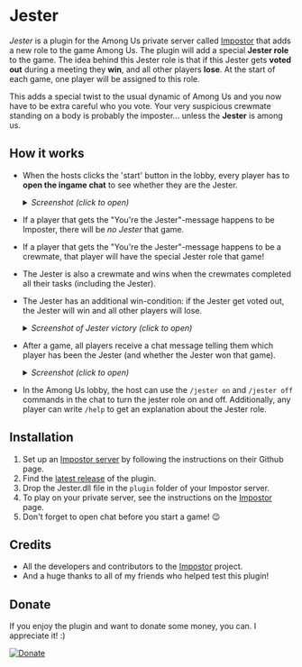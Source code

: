 # Jester
*Jester* is a plugin for the Among Us private server called [Impostor](https://github.com/Impostor/Impostor) that adds a new role to the game Among Us. The plugin will add a special **Jester role** to the game. The idea behind this Jester role is that if this Jester gets **voted out** during a meeting they **win**, and all other players **lose**. At the start of each game, one player will be assigned to this role. 

This adds a special twist to the usual dynamic of Among Us and you now have to be extra careful who you vote. Your very suspicious crewmate standing on a body is probably the imposter... unless the **Jester** is among us. 

## How it works

- When the hosts clicks the 'start' button in the lobby, every player has to **open the ingame chat** to see whether they are the Jester.

  <details> 
  <summary><i>Screenshot (click to open)</i></summary>
   <img src="https://github.com/Maartii/Jester/blob/main/Screenshots/JesterAnnouncement.png" width="500"> 
</details>

- If a player that gets the "You're the Jester"-message happens to be Imposter, there will be *no Jester* that game.
- If a player that gets the "You're the Jester"-message happens to be a crewmate, that player will have the special Jester role that game!
- The Jester is also a crewmate and wins when the crewmates completed all their tasks (including the Jester).
- The Jester has an additional win-condition: if the Jester get voted out, the Jester will win and all other players will lose.

  <details> 
  <summary><i>Screenshot of Jester victory (click to open)</i></summary>
   <img src="https://github.com/Maartii/Jester/blob/main/Screenshots/JesterWin.png" width="500"> 
</details>

- After a game, all players receive a chat message telling them which player has been the Jester (and whether the Jester won that game).

  <details> 
  <summary><i>Screenshot (click to open)</i></summary>
   <img src="https://github.com/Maartii/Jester/blob/main/Screenshots/AfterGame.png" width="500"> 
</details>

- In the Among Us lobby, the host can use the `/jester on` and `/jester off` commands in the chat to turn the jester role on and off. Additionally, any player can write `/help` to get an explanation about the Jester role.

## Installation

1. Set up an [Impostor server](https://github.com/Impostor/Impostor) by following the instructions on their Github page.
2. Find the [latest release](https://github.com/Maartii/Jester/releases) of the plugin. 
3. Drop the Jester.dll file in the `plugin` folder of your Impostor server.
4. To play on your private server, see the instructions on the [Impostor](https://github.com/Impostor/Impostor) page.
5. Don't forget to open chat before you start a game! :wink:

## Credits

- All the developers and contributors to the [Impostor](https://github.com/Impostor/Impostor) project.
- And a huge thanks to all of my friends who helped test this plugin! 

## Donate

If you enjoy the plugin and want to donate some money, you can. I appreciate it! :)

[![Donate](https://img.shields.io/badge/Donate-PayPal-green.svg)](https://www.paypal.com/cgi-bin/webscr?cmd=_donations&business=ZPDMYAHEHSZAY&currency_code=EUR)
